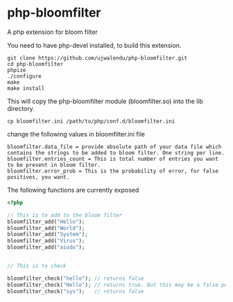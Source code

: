 php-bloomfilter
===============

A php extension for bloom filter

You need to have php-devel installed, to build this extension.
```
git clone https://github.com/ujwalendu/php-bloomfilter.git
cd php-bloomfilter
phpize
./configure
make
make install
```

This will copy the php-bloomfilter module (bloomfilter.so) into the lib directory.
```
cp bloomfilter.ini /path/to/php/conf.d/bloomfilter.ini
```
change the following values in bloomfilter.ini file
```
bloomfilter.data_file = provide absolute path of your data file which contains the strings to be added to bloom filter. One string per line.
bloomfilter.entries_count = This is total number of entries you want to be present in bloom filter.
bloomfilter.error_prob = This is the probability of error, for false positives, you want. 
```


The following functions are currently exposed 

```php
<?php

// This is to add to the bloom filter
bloomfilter_add("Hello");
bloomfilter_add("World");
bloomfilter_add("System");
bloomfilter_add("Virus");
bloomfilter_add("aiodo");


// This is to check

bloomfilter_check("hello"); // returns false
bloomfilter_check("Hello"); // returns true. But this may be a false positive
bloomfilter_check("sys");   // returns false
```

